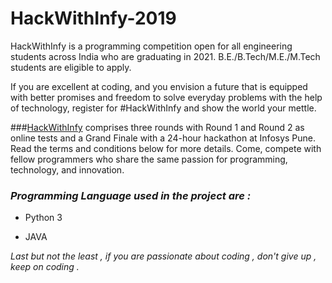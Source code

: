 # HackWithInfy-2019

HackWithInfy is a programming competition open for all engineering students across India who are graduating in 2021. B.E./B.Tech/M.E./M.Tech students are eligible to apply.

If you are excellent at coding, and you envision a future that is equipped with better promises and freedom to solve everyday problems with the help of technology, register for #HackWithInfy and show the world your mettle.

###[HackWithInfy](https://www.infosys.com/careers/hackwithinfy.html) comprises three rounds with Round 1 and Round 2 as online tests and a Grand Finale with a 24-hour hackathon at Infosys Pune. Read the terms and conditions below for more details. Come, compete with fellow programmers who share the same passion for programming, technology, and innovation.

### _Programming Language used in the project are :_

* Python 3

* JAVA 

_Last but not the least , if you are passionate about coding , don't give up , keep on coding ._ 
